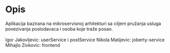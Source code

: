 # Opis
Aplikacija bazirana na mikroservisnoj arhitekturi sa ciljem pružanja usluga povezivanja poslodavaca i osoba koje traže posao.\
\
Igor Jakovljevic: userService i postService
Nikola Matijevic: joberty-service
Mihajlo Zivkovic: frontend
